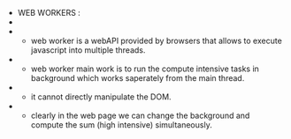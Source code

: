  *  WEB WORKERS : 
 *   
 *   - web worker is a webAPI provided by browsers that allows to execute javascript into multiple threads.
 *   - web worker main work is to run the compute intensive tasks in background which works saperately from the main thread.
 *   - it cannot directly manipulate the DOM.
 *   - clearly in the web page we can change the background and compute the sum (high intensive) simultaneously.
